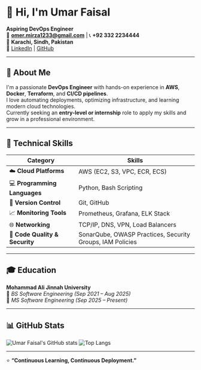 # 👋 Hi, I'm Umar Faisal

**Aspiring DevOps Engineer**  
📧 **omer.mirza1233@gmail.com** | 📞 **+92 332 2234444**  
📍 **Karachi, Sindh, Pakistan**  
🔗 [LinkedIn](https://www.linkedin.com/in/umar-faisal-mirza) | [GitHub](https://github.com/MirrzaY101)

---

## 🚀 About Me
I'm a passionate **DevOps Engineer** with hands-on experience in **AWS**, **Docker**, **Terraform**, and **CI/CD pipelines**.  
I love automating deployments, optimizing infrastructure, and learning modern cloud technologies.  
Currently seeking an **entry-level or internship** role to apply my skills and grow in a professional environment.

---

## 🧠 Technical Skills

| Category | Skills |
|-----------|---------|
| ☁️ **Cloud Platforms** | AWS (EC2, S3, VPC, ECR, ECS) |
| 💻 **Programming Languages** | Python, Bash Scripting |
| 🔄 **Version Control** | Git, GitHub |
| 📈 **Monitoring Tools** | Prometheus, Grafana, ELK Stack |
| 🌐 **Networking** | TCP/IP, DNS, VPN, Load Balancers |
| 🧩 **Code Quality & Security** | SonarQube, OWASP Practices, Security Groups, IAM Policies |

---

## 🎓 Education

**Mohammad Ali Jinnah University**  
📅 *BS Software Engineering (Sep 2021 – Aug 2025)*  
📅 *MS Software Engineering (Sep 2025 – Present)*  

---

## 📊 GitHub Stats

![Umar Faisal's GitHub stats](https://github-readme-stats.vercel.app/api?username=MirrzaY101&show_icons=true&theme=tokyonight)
![Top Langs](https://github-readme-stats.vercel.app/api/top-langs/?username=MirrzaY101&layout=compact&theme=tokyonight)

---

⭐️ **“Continuous Learning, Continuous Deployment.”**
